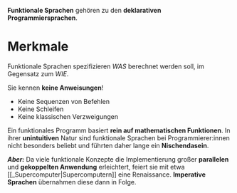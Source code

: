 
**Funktionale Sprachen** gehören zu den **deklarativen Programmiersprachen**.


# Merkmale

Funktionale Sprachen spezifizieren *WAS* berechnet werden soll, im Gegensatz zum *WIE*.

Sie kennen **keine Anweisungen**! 
- Keine Sequenzen von Befehlen
- Keine Schleifen
- Keine klassischen Verzweigungen

Ein funktionales Programm basiert **rein auf mathematischen Funktionen**.
In ihrer **unintuitiven** Natur sind funktionale Sprachen bei Programmierer:innen nicht besonders beliebt und führten daher lange ein **Nischendasein**.

***Aber:***
Da viele funktionale Konzepte die Implementierung großer **parallelen** und **gekoppelten Anwendung** erleichtert, feiert sie mit etwa [[_Supercomputer|Supercomputern]] eine Renaissance. **Imperative Sprachen** übernahmen diese dann in Folge.









